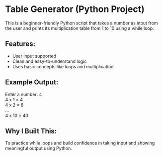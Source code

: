 
# Table Generator (Python Project)

This is a beginner-friendly Python script that takes a number as input from the user and prints its multiplication table from 1 to 10 using a while loop.

## Features:
- User input supported
- Clean and easy-to-understand logic
- Uses basic concepts like loops and multiplication

## Example Output:

Enter a number: 4  
4 x 1 = 4  
4 x 2 = 8  
...  
4 x 10 = 40

## Why I Built This:
To practice while loops and build confidence in taking input and showing meaningful output using Python.









